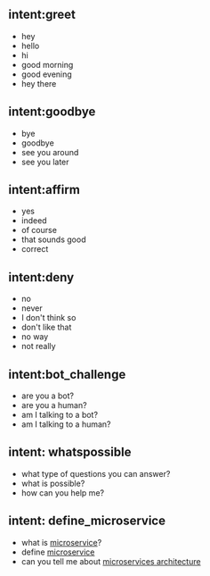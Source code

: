 ## intent:greet
- hey
- hello
- hi
- good morning
- good evening
- hey there

## intent:goodbye
- bye
- goodbye
- see you around
- see you later

## intent:affirm
- yes
- indeed
- of course
- that sounds good
- correct

## intent:deny
- no
- never
- I don't think so
- don't like that
- no way
- not really

## intent:bot_challenge
- are you a bot?
- are you a human?
- am I talking to a bot?
- am I talking to a human?

## intent: whatspossible
- what type of questions you can answer?
- what is possible?
- how can you help me?

## intent: define_microservice
- what is [microservice](technology)?
- define [microservice](technology)
- can you tell me about [microservices architecture](technology)

